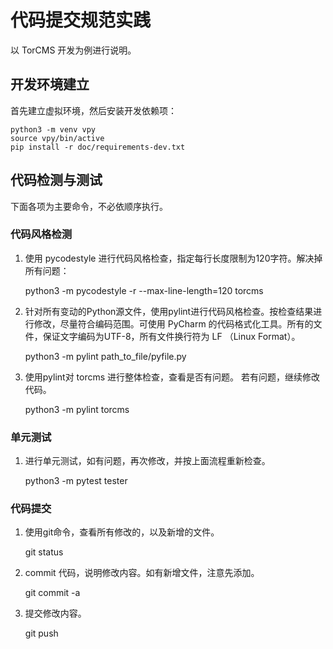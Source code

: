 # 代码提交规范实践

以 TorCMS 开发为例进行说明。

## 开发环境建立

首先建立虚拟环境，然后安装开发依赖项：

    python3 -m venv vpy
    source vpy/bin/active
    pip install -r doc/requirements-dev.txt


## 代码检测与测试

下面各项为主要命令，不必依顺序执行。

### 代码风格检测

1. 使用 pycodestyle 进行代码风格检查，指定每行长度限制为120字符。解决掉所有问题：

    python3 -m pycodestyle -r --max-line-length=120 torcms

1. 针对所有变动的Python源文件，使用pylint进行代码风格检查。按检查结果进行修改，尽量符合编码范围。可使用 PyCharm 的代码格式化工具。所有的文件，保证文字编码为UTF-8，所有文件换行符为 LF （Linux Format）。

    python3 -m pylint path_to_file/pyfile.py

1. 使用pylint对 torcms 进行整体检查，查看是否有问题。 若有问题，继续修改代码。

    python3 -m pylint torcms
    
### 单元测试

1. 进行单元测试，如有问题，再次修改，并按上面流程重新检查。

    python3 -m pytest tester
    
### 代码提交
    
1. 使用git命令，查看所有修改的，以及新增的文件。

    git status

1. commit 代码，说明修改内容。如有新增文件，注意先添加。

    git commit -a

1. 提交修改内容。

    git push
